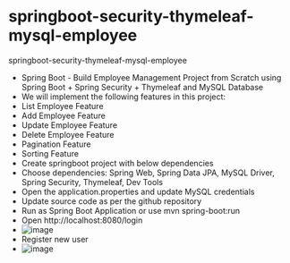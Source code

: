 # springboot-security-thymeleaf-mysql-employee
springboot-security-thymeleaf-mysql-employee
* Spring Boot - Build Employee Management Project from Scratch using Spring Boot + Spring Security + Thymeleaf and MySQL Database
* We will implement the following features in this project:
* List Employee Feature
* Add Employee Feature
* Update Employee Feature
* Delete Employee Feature
* Pagination Feature
* Sorting Feature
* Create springboot project with below dependencies
* Choose dependencies: Spring Web, Spring Data JPA, MySQL Driver, Spring Security, Thymeleaf, Dev Tools
* Open the application.properties and update MySQL credentials
* Update source code as per the github repository
* Run as Spring Boot Application or use mvn spring-boot:run
* Open http://localhost:8080/login
* ![image](https://github.com/sathees-saty/springboot-security-thymeleaf-mysql-employee/assets/65384711/ecb306e2-d230-4ac0-af41-c684b5a5d6e3)
* Register new user
* ![image](https://github.com/sathees-saty/springboot-security-thymeleaf-mysql-employee/assets/65384711/6fa18477-36e0-485c-8002-aade5e7b35f7)




